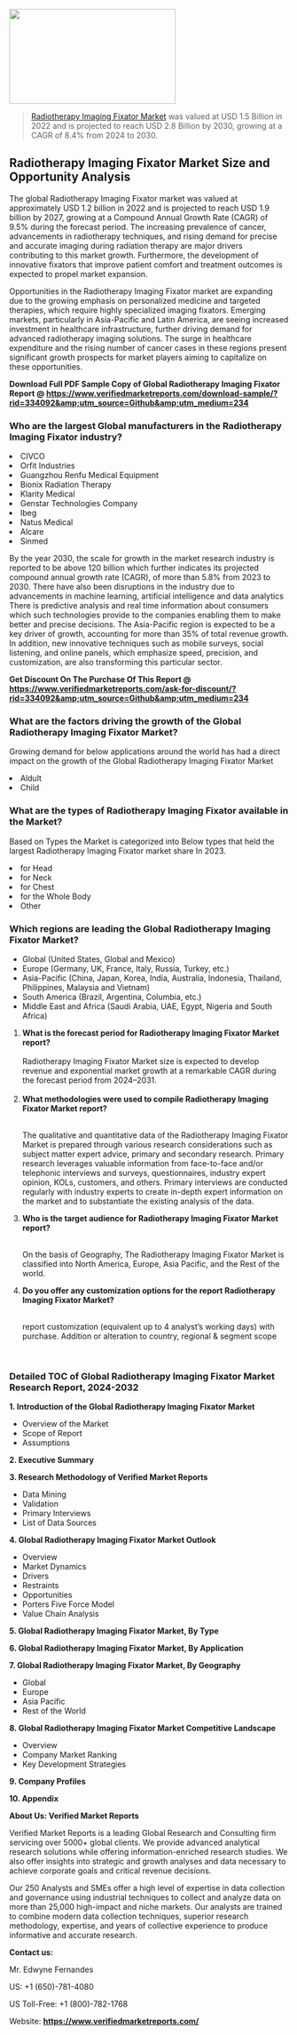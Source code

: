 
<img src="https://ffe5etoiles.com/wp-content/uploads/2024/12/MST1-300x171.png" alt="" width="300" height="171" class="alignnone size-medium wp-image-20088" /><blockquote><p><p><a href="https://www.verifiedmarketreports.com/download-sample/?rid=334092&utm_source=Github&utm_medium=234" target="_blank">Radiotherapy Imaging Fixator Market</a> was valued at USD 1.5 Billion in 2022 and is projected to reach USD 2.8 Billion by 2030, growing at a CAGR of 8.4% from 2024 to 2030.</p></blockquote><p><h2>Radiotherapy Imaging Fixator Market Size and Opportunity Analysis</h2><p>The global Radiotherapy Imaging Fixator market was valued at approximately USD 1.2 billion in 2022 and is projected to reach USD 1.9 billion by 2027, growing at a Compound Annual Growth Rate (CAGR) of 9.5% during the forecast period. The increasing prevalence of cancer, advancements in radiotherapy techniques, and rising demand for precise and accurate imaging during radiation therapy are major drivers contributing to this market growth. Furthermore, the development of innovative fixators that improve patient comfort and treatment outcomes is expected to propel market expansion.</p><p>Opportunities in the Radiotherapy Imaging Fixator market are expanding due to the growing emphasis on personalized medicine and targeted therapies, which require highly specialized imaging fixators. Emerging markets, particularly in Asia-Pacific and Latin America, are seeing increased investment in healthcare infrastructure, further driving demand for advanced radiotherapy imaging solutions. The surge in healthcare expenditure and the rising number of cancer cases in these regions present significant growth prospects for market players aiming to capitalize on these opportunities.</p></p><p class=""><strong>Download Full PDF Sample Copy of Global Radiotherapy Imaging Fixator Report @ <a href="https://www.verifiedmarketreports.com/download-sample/?rid=334092&amp;utm_source=Github&amp;utm_medium=234" target="_blank">https://www.verifiedmarketreports.com/download-sample/?rid=334092&amp;utm_source=Github&amp;utm_medium=234</a></strong></p><h3 id="" class="">Who are the largest Global manufacturers in the Radiotherapy Imaging Fixator industry?</h3><p><li>CIVCO</li><li> Orfit Industries</li><li> Guangzhou Renfu Medical Equipment</li><li> Bionix Radiation Therapy</li><li> Klarity Medical</li><li> Genstar Technologies Company</li><li> Ibeg</li><li> Natus Medical</li><li> Alcare</li><li> Sinmed</li></p><div class=""><div class="" dir="" data-message-author-role="" data-message-id="" data-message-model-slug=""><div class=""><div class=""><div class=""><div class="" dir="" data-message-author-role="" data-message-id="" data-message-model-slug=""><div class=""><div class=""><p>By the year 2030, the scale for growth in the market research industry is reported to be above 120 billion which further indicates its projected compound annual growth rate (CAGR), of more than 5.8% from 2023 to 2030. There have also been disruptions in the industry due to advancements in machine learning, artificial intelligence and data analytics There is predictive analysis and real time information about consumers which such technologies provide to the companies enabling them to make better and precise decisions. The Asia-Pacific region is expected to be a key driver of growth, accounting for more than 35% of total revenue growth. In addition, new innovative techniques such as mobile surveys, social listening, and online panels, which emphasize speed, precision, and customization, are also transforming this particular sector.</p><p><strong>Get Discount On The Purchase Of This Report @&nbsp; <a href="https://www.verifiedmarketreports.com/ask-for-discount/?rid=334092&amp;utm_source=Github&amp;utm_medium=234" target="_blank">https://www.verifiedmarketreports.com/ask-for-discount/?rid=334092&amp;utm_source=Github&amp;utm_medium=234</a></strong></p></div></div></div></div></div></div></div></div><h3 id="" class="">What are the factors driving the growth of the Global Radiotherapy Imaging Fixator Market?</h3><p id="" class="">Growing demand for below applications around the world has had a direct impact on the growth of the Global Radiotherapy Imaging Fixator Market</p><p id="" class=""><li>Aldult</li><li> Child</li></p><h3 id="" class="">What are the types of Radiotherapy Imaging Fixator available in the Market?</h3><p id="" class="">Based on Types the Market is categorized into Below types that held the largest Radiotherapy Imaging Fixator market share In 2023.</p><p id="" class=""><li>for Head</li><li> for Neck</li><li> for Chest</li><li> for the Whole Body</li><li> Other</li></p><h3 id="" class="">Which regions are leading the Global Radiotherapy Imaging Fixator Market?</h3><ul><li>Global (United States, Global and Mexico)</li><li>Europe (Germany, UK, France, Italy, Russia, Turkey, etc.)</li><li>Asia-Pacific (China, Japan, Korea, India, Australia, Indonesia, Thailand, Philippines, Malaysia and Vietnam)</li><li>South America (Brazil, Argentina, Columbia, etc.)</li><li>Middle East and Africa (Saudi Arabia, UAE, Egypt, Nigeria and South Africa)</li></ul><p><ol><li><strong>What is the forecast period for Radiotherapy Imaging Fixator Market report?<br /></strong><br /><span data-sheets-root="1" data-sheets-value="{&quot;1&quot;:2,&quot;2&quot;:&quot;XXXX size is expected to develop revenue and exponential market growth at a remarkable CAGR during the forecast period from 2024&ndash;2030.&quot;}" data-sheets-userformat="{&quot;2&quot;:12674,&quot;4&quot;:{&quot;1&quot;:2,&quot;2&quot;:16776960},&quot;10&quot;:2,&quot;11&quot;:0,&quot;15&quot;:&quot;Arial&quot;,&quot;16&quot;:12}">Radiotherapy Imaging Fixator Market size is expected to develop revenue and exponential market growth at a remarkable CAGR during the forecast period from 2024&ndash;2031.</span><br /><br /></li><li><strong>What methodologies were used to compile Radiotherapy Imaging Fixator Market report?<br /><br /></strong><p>The qualitative and quantitative data of the&nbsp;Radiotherapy Imaging Fixator Market is prepared through various research considerations such as subject matter expert advice, primary and secondary research. Primary research leverages valuable information from face-to-face and/or telephonic interviews and surveys, questionnaires, industry expert opinion, KOLs, customers, and others. Primary interviews are conducted regularly with industry experts to create in-depth expert information on the market and to substantiate the existing analysis of the data.&nbsp;</p></li><li><strong>Who is the target audience for Radiotherapy Imaging Fixator Market report?<br /><br /></strong><p>On the basis of Geography, The&nbsp;Radiotherapy Imaging Fixator Market is classified into North America, Europe, Asia Pacific, and the Rest of the world.</p></li><li><strong>Do you offer any customization options for the report Radiotherapy Imaging Fixator Market?<br /><br /></strong><p>report customization (equivalent up to 4 analyst&rsquo;s working days) with purchase. Addition or alteration to country, regional &amp; segment scope</p><p>&nbsp;</p></li></ol></p><h3 id="" class="">Detailed TOC of Global Radiotherapy Imaging Fixator Market Research Report, 2024-2032</h3><p id="" class=""><strong>1. Introduction of the Global Radiotherapy Imaging Fixator Market</strong></p><ul><li>Overview of the Market</li><li>Scope of Report</li><li>Assumptions</li></ul><p id="" class=""><strong>2. Executive Summary</strong></p><p id="" class=""><strong>3. Research Methodology of&nbsp;Verified Market Reports</strong></p><ul><li>Data Mining</li><li>Validation</li><li>Primary Interviews</li><li>List of Data Sources</li></ul><p id="" class=""><strong>4. Global Radiotherapy Imaging Fixator Market Outlook</strong></p><ul><li>Overview</li><li>Market Dynamics</li><li>Drivers</li><li>Restraints</li><li>Opportunities</li><li>Porters Five Force Model</li><li>Value Chain Analysis</li></ul><p id="" class=""><strong>5. Global Radiotherapy Imaging Fixator Market, By&nbsp;Type</strong></p><p id="" class=""><strong>6. Global Radiotherapy Imaging Fixator Market, By Application</strong></p><p id="" class=""><strong>7. Global Radiotherapy Imaging Fixator Market, By Geography</strong></p><ul><li>Global</li><li>Europe</li><li>Asia Pacific</li><li>Rest of the World</li></ul><p id="" class=""><strong>8. Global Radiotherapy Imaging Fixator Market Competitive Landscape</strong></p><ul><li>Overview</li><li>Company Market Ranking</li><li>Key Development Strategies</li></ul><p id="" class=""><strong>9. Company Profiles</strong></p><p id="" class=""><strong>10. Appendix</strong></p><p id="" class=""><strong>About Us: Verified Market Reports</strong></p><p id="" class="">Verified Market Reports is a leading Global Research and Consulting firm servicing over 5000+ global clients. We provide advanced analytical research solutions while offering information-enriched research studies. We also offer insights into strategic and growth analyses and data necessary to achieve corporate goals and critical revenue decisions.</p><p id="" class="">Our 250 Analysts and SMEs offer a high level of expertise in data collection and governance using industrial techniques to collect and analyze data on more than 25,000 high-impact and niche markets. Our analysts are trained to combine modern data collection techniques, superior research methodology, expertise, and years of collective experience to produce informative and accurate research.</p><p id="" class=""><strong>Contact us:</strong></p><p id="" class="">Mr. Edwyne Fernandes</p><p id="" class="">US: +1 (650)-781-4080</p><p id="" class="">US Toll-Free: +1 (800)-782-1768</p><p id="" class="">Website: <a target="" data-test-app-aware-link=""><strong>https://www.verifiedmarketreports.com/</strong></a></p>
